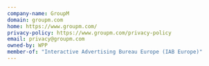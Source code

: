 ```yaml
---
company-name: GroupM
domain: groupm.com
home: https://www.groupm.com/
privacy-policy: https://www.groupm.com/privacy-policy
email: privacy@groupm.com
owned-by: WPP
member-of: "Interactive Advertising Bureau Europe (IAB Europe)"
---
```




